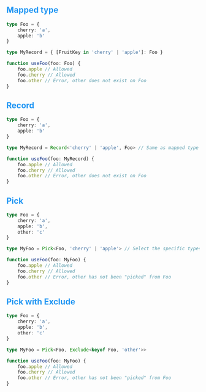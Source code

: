 ## <span style="color: #2196F3;">Mapped type</span>

```typescript
type Foo = {
	cherry: 'a',
	apple: 'b'
}

type MyRecord = { [FruitKey in 'cherry' | 'apple']: Foo }

function useFoo(foo: Foo) {
	foo.apple // Allowed
	foo.cherry // Allowed
	foo.other // Error, other does not exist on Foo
}
```

## <span style="color: #2196F3;">Record</span>

```typescript
type Foo = {
	cherry: 'a',
	apple: 'b'
}

type MyRecord = Record<'cherry' | 'apple', Foo> // Same as mapped type above

function useFoo(foo: MyRecord) {
	foo.apple // Allowed
	foo.cherry // Allowed
	foo.other // Error, other does not exist on Foo
}
```

## <span style="color: #2196F3;">Pick</span>

```typescript
type Foo = {
	cherry: 'a',
	apple: 'b',
	other: 'c'
}

type MyFoo = Pick<Foo, 'cherry' | 'apple'> // Select the specific types

function useFoo(foo: MyFoo) {
	foo.apple // Allowed
	foo.cherry // Allowed
	foo.other // Error, other has not been "picked" from Foo
}
```

## <span style="color: #2196F3;">Pick with Exclude</span>

```typescript
type Foo = {
	cherry: 'a',
	apple: 'b',
	other: 'c'
}

type MyFoo = Pick<Foo, Exclude<keyof Foo, 'other'>>  

function useFoo(foo: MyFoo) {
	foo.apple // Allowed
	foo.cherry // Allowed
	foo.other // Error, other has not been "picked" from Foo
}
```
